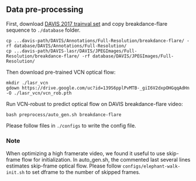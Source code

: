## Data pre-processing

First, download [DAVIS 2017 trainval set](https://data.vision.ee.ethz.ch/csergi/share/davis/DAVIS-2017-trainval-Full-Resolution.zip) 
and copy breakdance-flare sequence to `./database` folder.
```
cp ...davis-path/DAVIS/Annotations/Full-Resolution/breakdance-flare/ -rf database/DAVIS/Annotations/Full-Resolution/
cp ...davis-path/DAVIS-lasr/DAVIS/JPEGImages/Full-Resolution/breakdance-flare/ -rf database/DAVIS/JPEGImages/Full-Resolution/
```
Then download pre-trained VCN optical flow:
```
mkdir ./lasr_vcn
gdown https://drive.google.com/uc?id=139S6pplPvMTB-_giI6V2dxpOHGqqAdHn -O ./lasr_vcn/vcn_rob.pth
```
Run VCN-robust to predict optical flow on DAVIS breakdance-flare video:
```
bash preprocess/auto_gen.sh breakdance-flare
```

Please follow files in `./configs` to write the config file.

### Note 
When optimizing a high framerate video, we found it useful to use skip-frame flow for initialization.
In auto_gen.sh, the commented last several lines estimates skip-frame optical flow. 
Please follow `configs/elephant-walk-init.sh` to set dframe to the number of skipped frames.
